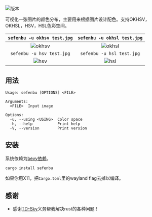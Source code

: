 ![版本](https://img.shields.io/crates/v/sefenbu)

可视化一张图片的颜色分布，主要用来根据图片设计配色。支持OKHSV，OKHSL，HSV，HSL色彩空间。

|                                `sefenbu -u okhsv test.jpg`                                |                                `sefenbu -u okhsl test.jpg`                                |
| :---------------------------------------------------------------------------------------: | :---------------------------------------------------------------------------------------: |
| ![okhsv](https://github.com/user-attachments/assets/b480a782-d129-4d35-9ee6-2712e9b2cf8d) | ![okhsl](https://github.com/user-attachments/assets/3ee76175-b631-4162-bc9f-8121644ade14) |
|                                 `sefenbu -u hsv test.jpg`                                 |                                 `sefenbu -u hsl test.jpg`                                 |
|  ![hsv](https://github.com/user-attachments/assets/f30a24dd-dcbc-4c94-b64f-df51226bf179)  |  ![hsl](https://github.com/user-attachments/assets/6d682129-6cf7-488d-9923-e31ead506800)  |

## 用法

```
Usage: sefenbu [OPTIONS] <FILE>

Arguments:
  <FILE>  Input image

Options:
  -u, --using <USING>  Color space
  -h, --help           Print help
  -V, --version        Print version
```

## 安装

系统依赖为[bevy依赖](https://bevyengine.org/learn/quick-start/getting-started/setup/#installing-os-dependencies)。

```shell
cargo install sefenbu
```

如果你用X11，把`Cargo.toml`里的wayland flag去掉以编译。

## 感谢

- 感谢[TD-Sky](https://github.com/TD-Sky)义务帮我解决rust的各种问题！
